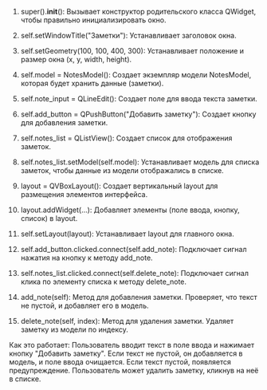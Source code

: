 1. super().__init__():
Вызывает конструктор родительского класса QWidget, чтобы правильно инициализировать окно.

2. self.setWindowTitle("Заметки"):
Устанавливает заголовок окна.

3. self.setGeometry(100, 100, 400, 300):
Устанавливает положение и размер окна (x, y, width, height).

4. self.model = NotesModel():
Создает экземпляр модели NotesModel, которая будет хранить данные (заметки).

5. self.note_input = QLineEdit():
Создает поле для ввода текста заметки.

6. self.add_button = QPushButton("Добавить заметку"):
Создает кнопку для добавления заметки.

7. self.notes_list = QListView():
Создает список для отображения заметок.

8. self.notes_list.setModel(self.model):
Устанавливает модель для списка заметок, чтобы данные из модели отображались в списке.

9. layout = QVBoxLayout():
Создает вертикальный layout для размещения элементов интерфейса.

10. layout.addWidget(...):
Добавляет элементы (поле ввода, кнопку, список) в layout.

11. self.setLayout(layout):
Устанавливает layout для главного окна.

12. self.add_button.clicked.connect(self.add_note):
Подключает сигнал нажатия на кнопку к методу add_note.

13. self.notes_list.clicked.connect(self.delete_note):
Подключает сигнал клика по элементу списка к методу delete_note.

14. add_note(self):
Метод для добавления заметки. Проверяет, что текст не пустой, и добавляет его в модель.

15. delete_note(self, index):
Метод для удаления заметки. Удаляет заметку из модели по индексу.

Как это работает:
Пользователь вводит текст в поле ввода и нажимает кнопку "Добавить заметку".
Если текст не пустой, он добавляется в модель, и поле ввода очищается.
Если текст пустой, появляется предупреждение.
Пользователь может удалить заметку, кликнув на неё в списке.